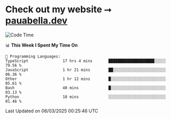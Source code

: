 # Check out my website ⭢ [pauabella.dev](https://pauabella.dev)

<!--START_SECTION:waka-->
![Code Time](http://img.shields.io/badge/Code%20Time-4%2C153%20hrs%2030%20mins-blue)

📊 **This Week I Spent My Time On** 

```text
💬 Programming Languages: 
TypeScript               17 hrs 4 mins       ████████████████████░░░░░   79.56 % 
JavaScript               1 hr 21 mins        ██░░░░░░░░░░░░░░░░░░░░░░░   06.36 % 
Other                    1 hr 12 mins        █░░░░░░░░░░░░░░░░░░░░░░░░   05.61 % 
Bash                     40 mins             █░░░░░░░░░░░░░░░░░░░░░░░░   03.13 % 
Python                   18 mins             ░░░░░░░░░░░░░░░░░░░░░░░░░   01.46 % 
```


 Last Updated on 06/03/2025 00:25:46 UTC
<!--END_SECTION:waka-->
